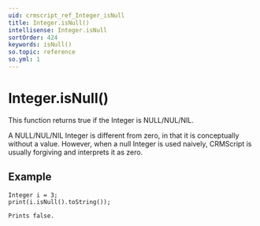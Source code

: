 ```yaml
---
uid: crmscript_ref_Integer_isNull
title: Integer.isNull()
intellisense: Integer.isNull
sortOrder: 424
keywords: isNull()
so.topic: reference
so.yml: 1
---
```


# Integer.isNull()

This function returns true if the Integer is NULL/NUL/NIL.

A NULL/NUL/NIL Integer is different from zero, in that it is conceptually without a value. However, when a null Integer is used naively, CRMScript is usually forgiving and interprets it as zero.

## Example

    Integer i = 3;
    print(i.isNull().toString());
    
    Prints false.
